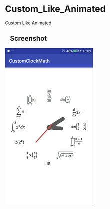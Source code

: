 # Custom_Like_Animated
Custom Like Animated
<h2><a id="user-content-screenshot" class="anchor" href="#screenshot" aria-hidden="true"><svg aria-hidden="true"class="octicon octicon-link" height="16" version="1.1" viewBox="0 0 16 16" width="16"><path fill-rule="evenodd" >
</path></svg></a>Screenshot</h2>
<a href="https://github.com/khmiri007/CustomClockMath/blob/master/clock.gif" target="_blank">
<img src="https://github.com/khmiri007/CustomClockMath/blob/master/clock.gif" height="500" style="max-width:100%;"></a>
